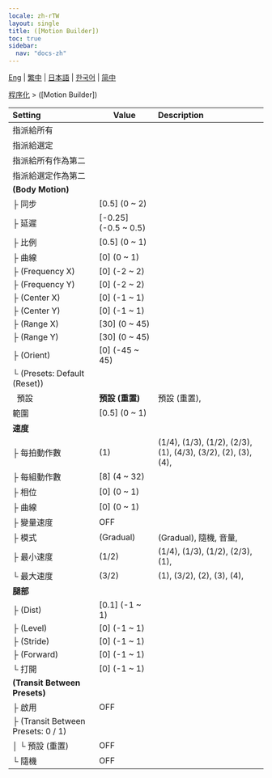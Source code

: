 ```yaml
---
locale: zh-rTW
layout: single
title: ([Motion Builder])
toc: true
sidebar:
  nav: "docs-zh"
---
```

[Eng](/dancexr/menu/2025.4/motion/motion_builder) | [繁中](/tw/dancexr/menu/2025.4/motion/motion_builder) | [日本語](/jp/dancexr/menu/2025.4/motion/motion_builder) | [한국어](/kr/dancexr/menu/2025.4/motion/motion_builder) | [简中](/zh/dancexr/menu/2025.4/motion/motion_builder)

[程序化](../menu#程序化) > ([Motion Builder])



| Setting | Value | Description |
| :--- | --- | :--- |
| 指派給所有 || 
| 指派給選定 || 
| 指派給所有作為第二 || 
| 指派給選定作為第二 || 
| **(Body Motion)** | | 
| ├&nbsp;同步 | [0.5] (0 ~ 2) | 
| ├&nbsp;延遲 | [-0.25] (-0.5 ~ 0.5) | 
| ├&nbsp;比例 | [0.5] (0 ~ 1) | 
| ├&nbsp;曲線 | [0] (0 ~ 1) | 
| ├&nbsp;(Frequency X) | [0] (-2 ~ 2) | 
| ├&nbsp;(Frequency Y) | [0] (-2 ~ 2) | 
| ├&nbsp;(Center X) | [0] (-1 ~ 1) | 
| ├&nbsp;(Center Y) | [0] (-1 ~ 1) | 
| ├&nbsp;(Range X) | [30] (0 ~ 45) | 
| ├&nbsp;(Range Y) | [30] (0 ~ 45) | 
| ├&nbsp;(Orient) | [0] (-45 ~ 45) | 
| └&nbsp;(Presets: Default (Reset)) || 
| &nbsp;&nbsp;預設 | **預設 (重置)** | 預設 (重置),  |
| 範圍 | [0.5] (0 ~ 1) | 
| **速度** | | 
| ├&nbsp;每拍動作數 | (1) | (1/4), (1/3), (1/2), (2/3), (1), (4/3), (3/2), (2), (3), (4), 
| ├&nbsp;每組動作數 | [8] (4 ~ 32) | 
| ├&nbsp;相位 | [0] (0 ~ 1) | 
| ├&nbsp;曲線 | [0] (0 ~ 1) | 
| ├&nbsp;變量速度 | OFF | 
| ├&nbsp;模式 | (Gradual) | (Gradual), 隨機, 音量, 
| ├&nbsp;最小速度 | (1/2) | (1/4), (1/3), (1/2), (2/3), (1), 
| └&nbsp;最大速度 | (3/2) | (1), (3/2), (2), (3), (4), 
| **腿部** | | 
| ├&nbsp;(Dist) | [0.1] (-1 ~ 1) | 
| ├&nbsp;(Level) | [0] (-1 ~ 1) | 
| ├&nbsp;(Stride) | [0] (-1 ~ 1) | 
| ├&nbsp;(Forward) | [0] (-1 ~ 1) | 
| └&nbsp;打開 | [0] (-1 ~ 1) | 
| **(Transit Between Presets)** | | 
| ├&nbsp;啟用 | OFF | 
| ├&nbsp;(Transit Between Presets: 0 / 1) || 
| │&nbsp;└&nbsp;預設 (重置) | OFF | 
| └&nbsp;隨機 | OFF | 
